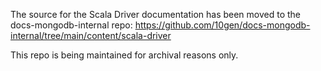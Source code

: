 The source for the Scala Driver documentation has been moved to the docs-mongodb-internal repo:
https://github.com/10gen/docs-mongodb-internal/tree/main/content/scala-driver

This repo is being maintained for archival reasons only.